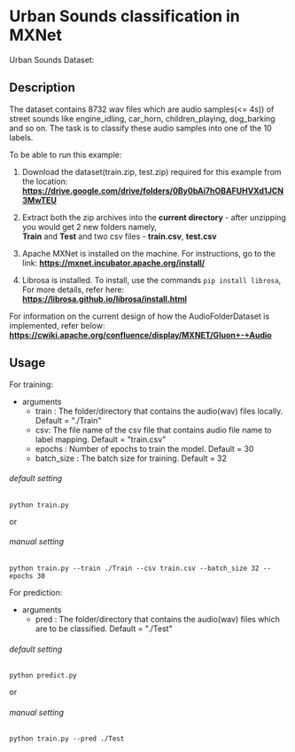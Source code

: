 # Urban Sounds classification in MXNet

Urban Sounds Dataset:
## Description
  The dataset contains 8732 wav files which are audio samples(<= 4s)) of street sounds like engine_idling, car_horn, children_playing, dog_barking and so on.
  The task is to classify these audio samples into one of the 10 labels.

To be able to run this example:

1. Download the dataset(train.zip, test.zip) required for this example from the location:
**https://drive.google.com/drive/folders/0By0bAi7hOBAFUHVXd1JCN3MwTEU**
  

2. Extract both the zip archives into the **current directory** - after unzipping you would get 2 new folders namely,\
   **Train** and **Test** and two csv files - **train.csv**, **test.csv**

3. Apache MXNet is installed on the machine. For instructions, go to the link: **https://mxnet.incubator.apache.org/install/**

4. Librosa is installed. To install, use the commands
   `pip install librosa`,
   For more details, refer here:
   **https://librosa.github.io/librosa/install.html**


For information on the current design of how the AudioFolderDataset is implemented, refer below:
**https://cwiki.apache.org/confluence/display/MXNET/Gluon+-+Audio**

## Usage 

For training:

- arguments
  - train : The folder/directory that contains the audio(wav) files locally. Default = "./Train"
  - csv: The file name of the csv file that contains audio file name to label mapping. Default = "train.csv"
  - epochs : Number of epochs to train the model. Default = 30
  - batch_size : The batch size for training. Default = 32


###### default setting
```
python train.py
``` 
or

###### manual setting
```
python train.py --train ./Train --csv train.csv --batch_size 32 --epochs 30 
```

For prediction:

- arguments
  - pred : The folder/directory that contains the audio(wav) files which are to be classified. Default = "./Test"


###### default setting
```
python predict.py
``` 
or

###### manual setting
```
python train.py --pred ./Test
```